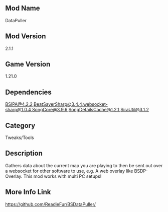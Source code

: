 ## Mod Name
DataPuller

## Mod Version
2.1.1

## Game Version
1.21.0

## Dependencies
BSIPA@4.2.2,BeatSaverSharp@3.4.4,websocket-sharp@1.0.4,SongCore@3.9.6,SongDetailsCache@1.2.1,SiraUtil@3.1.2

## Category
Tweaks/Tools

## Description
Gathers data about the current map you are playing to then be sent out over a websocket for other software to use, e.g. A web overlay like BSDP-Overlay. This mod works with multi PC setups!

## More Info Link
https://github.com/ReadieFur/BSDataPuller/
